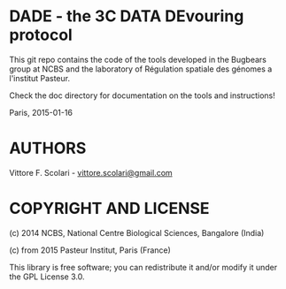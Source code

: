 
DADE - the 3C DATA DEvouring protocol
===================================================

This git repo contains the code of the tools developed in the Bugbears group at NCBS
and the laboratory of Régulation spatiale des génomes a l'institut Pasteur.

Check the doc directory for documentation on the tools and instructions!

Paris,
2015-01-16

AUTHORS
=======

Vittore F. Scolari - vittore.scolari@gmail.com

COPYRIGHT AND LICENSE
=====================

(c) 2014 NCBS, National Centre Biological Sciences, Bangalore (India)

(c) from 2015 Pasteur Institut, Paris (France)

This library is free software; you can redistribute it and/or modify it under the GPL License 3.0.

